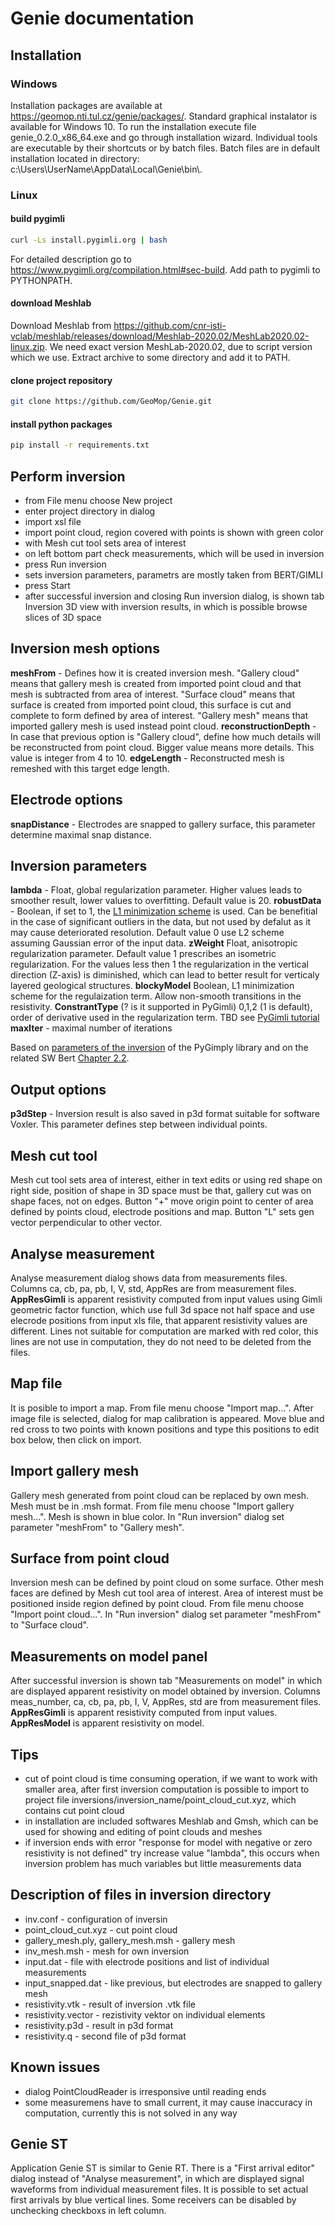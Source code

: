 # Genie documentation

## Installation
### Windows
Installation packages are available at <https://geomop.nti.tul.cz/genie/packages/>.
Standard graphical instalator is available for Windows 10. To run the installation execute file
genie_0.2.0_x86_64.exe and go through installation wizard. Individual tools are executable by
their shortcuts or by batch files. Batch files are in default installation located in directory:
c:\\Users\\UserName\\AppData\\Local\\Genie\\bin\\.

### Linux
#### build pygimli
``` bash
curl -Ls install.pygimli.org | bash
```
For detailed description go to <https://www.pygimli.org/compilation.html#sec-build>.
Add path to pygimli to PYTHONPATH.

#### download Meshlab
Download Meshlab from <https://github.com/cnr-isti-vclab/meshlab/releases/download/Meshlab-2020.02/MeshLab2020.02-linux.zip>.
We need exact version MeshLab-2020.02, due to script version which we use.
Extract archive to some directory and add it to PATH.

#### clone project repository
``` bash
git clone https://github.com/GeoMop/Genie.git
```

#### install python packages
``` bash
pip install -r requirements.txt
```

## Perform inversion
- from File menu choose New project
- enter project directory in dialog
- import xsl file
- import point cloud, region covered with points is shown with green color
- with Mesh cut tool sets area of interest
- on left bottom part check measurements, which will be used in inversion
- press Run inversion
- sets inversion parameters, parametrs are mostly taken from BERT/GIMLI
- press Start
- after successful inversion and closing Run inversion dialog, is shown tab Inversion 3D view with inversion results,
  in which is possible browse slices of 3D space

## Inversion mesh options

**meshFrom** - Defines how it is created inversion mesh.
"Gallery cloud" means that gallery mesh is created from imported point cloud and that mesh is subtracted from area of interest.
"Surface cloud" means that surface is created from imported point cloud, this surface is cut and complete to form defined by area of interest.
"Gallery mesh" means that imported gallery mesh is used instead point cloud.
**reconstructionDepth** - In case that previous option is "Gallery cloud", define how much details will be reconstructed from point cloud. Bigger value means more details.
This value is integer from 4 to 10.
**edgeLength** - Reconstructed mesh is remeshed with this target edge length.

## Electrode options

**snapDistance** - Electrodes are snapped to gallery surface, this parameter determine maximal snap distance.

## Inversion parameters

**lambda** - Float, global regularization parameter. Higher values leads to smoother result, lower values to overfitting. Default value is 20. 
**robustData** - Boolean, if set to 1, the [L1 minimization scheme](https://library.seg.org/doi/abs/10.1190/1.1440378) is used. Can be benefitial in the case of significant outliers in the data, but 
not used by defalut as it may cause deteriorated resolution. Default value 0 use L2 scheme assuming Gaussian error of the input data.
**zWeight** Float, anisotropic regularization parameter. Default value 1 prescribes an isometric regularization. For the values less then 1 the regularization in the vertical direction (Z-axis) is
diminished, which can lead to better result for verticaly layered geological structures.
**blockyModel** Boolean, L1 minimization scheme for the regulaization term. Allow non-smooth transitions in the resistivity.
**ConstrantType** (? is it supported in PyGimli) 0,1,2 (1 is default), order of derivative used in the regularization term. TBD see [PyGimli tutorial](https://www.pygimli.org/_tutorials_auto/3_inversion/plot_6-geostatConstraints.html)
**maxIter** - maximal number of iterations

Based on [parameters of the inversion](https://www.pygimli.org/pygimliapi/_generated/pygimli.manager.html) of the PyGimply library and 
on the related SW Bert [Chapter 2.2](http://www.resistivity.net/download/bert-tutorial.pdf).

## Output options

**p3dStep** - Inversion result is also saved in p3d format suitable for software Voxler. This parameter defines step between individual points.

## Mesh cut tool
Mesh cut tool sets area of interest, either in text edits or using red shape on right side,
position of shape in 3D space must be that, gallery cut was on shape faces, not on edges.
Button "+" move origin point to center of area defined by points cloud, electrode positions and map.
Button "L" sets gen vector perpendicular to other vector.

## Analyse measurement
Analyse measurement dialog shows data from measurements files.
Columns ca, cb, pa, pb, I, V, std, AppRes are from measurement files.
**AppResGimli** is apparent resistivity computed from input values using Gimli geometric factor function,
which use full 3d space not half space and use elecrode positions from input xls file, that apparent resistivity values are different.
Lines not suitable for computation are marked with red color, this lines are not use in computation, they do not need to be deleted from the files.

## Map file
It is posible to import a map. From file menu choose "Import map...".
After image file is selected, dialog for map calibration is appeared.
Move blue and red cross to two points with known positions and type this positions to edit box below, then click on import.

## Import gallery mesh
Gallery mesh generated from point cloud can be replaced by own mesh.
Mesh must be in .msh format.
From file menu choose "Import gallery mesh...".
Mesh is shown in blue color.
In "Run inversion" dialog set parameter "meshFrom" to "Gallery mesh".

## Surface from point cloud
Inversion mesh can be defined by point cloud on some surface. Other mesh faces are defined by Mesh cut tool area of interest.
Area of interest must be positioned inside region defined by point cloud.
From file menu choose "Import point cloud...".
In "Run inversion" dialog set parameter "meshFrom" to "Surface cloud".

## Measurements on model panel
After successful inversion is shown tab "Measurements on model" in which are displayed apparent resistivity on model obtained by inversion.
Columns meas_number, ca, cb, pa, pb, I, V, AppRes, std are from measurement files.
**AppResGimli** is apparent resistivity computed from input values.
**AppResModel** is apparent resistivity on model.

## Tips
- cut of point cloud is time consuming operation, if we want to work with smaller area,
  after first inversion computation is possible to import to project file inversions/inversion_name/point_cloud_cut.xyz,
  which contains cut point cloud
- in installation are included softwares Meshlab and Gmsh, which can be used for showing and editing of point clouds and meshes
- if inversion ends with error "response for model with negative or zero resistivity is not defined" try increase value "lambda",
this occurs when inversion problem has much variables but little measurements data

## Description of files in inversion directory
- inv.conf - configuration of inversin
- point_cloud_cut.xyz - cut point cloud
- gallery_mesh.ply, gallery_mesh.msh - gallery mesh
- inv_mesh.msh - mesh for own inversion
- input.dat - file with electrode positions and list of individual measurements
- input_snapped.dat - like previous, but electrodes are snapped to gallery mesh
- resistivity.vtk - result of inversion .vtk file
- resistivity.vector - rezistivity vektor on individual elements
- resistivity.p3d - result in p3d format
- resistivity.q - second file of p3d format

## Known issues
- dialog PointCloudReader is irresponsive until reading ends
- some measuremens have to small current, it may cause inaccuracy in computation, currently this is not solved in any way

## Genie ST
Application Genie ST is similar to Genie RT. There is a "First arrival editor" dialog instead of "Analyse measurement",
in which are displayed signal waveforms from individual measurement files.
It is possible to set actual first arrivals by blue vertical lines.
Some receivers can be disabled by unchecking checkboxs in left column.
